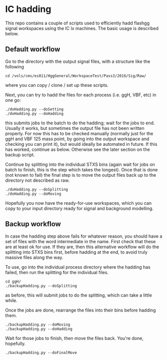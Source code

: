 # IC hadding

This repo contains a couple of scripts used to efficiently hadd flashgg signal workspaces using the IC lx machines. 
The basic usage is described below.

## Default workflow

Go to the directory with the output signal files, with a structure like the following
```
cd /vols/cms/es811/HggGeneral/WorkspaceTest/Pass3/2016/Sig/Raw/
```
where you can copy / clone / set up these scripts.

Next, you can try to hadd the files for each process (i.e. ggH, VBF, etc) in one go:
```
./doHadding.py --doSetting
./doHadding.py --doHadding
```
this submits jobs to the batch to do the hadding; wait for the jobs to end.
Usually it works, but sometimes the output file has not been written properly. 
For now this has to be checked manually (normally just for the ggH and VBF 125 mass point, by going into the output workspace and checking you can print it), but would ideally be automated in future.
If this has worked, continue as below. Otherwise see the later section on the backup script.

Continue by splitting into the individual STXS bins (again wait for jobs on batch to finish, this is the step which takes the longest).
Once that is done (not known to fail) the final step is to move the output files back up to the directory not described as raw.
```
./doHadding.py --doSplitting
./doHadding.py --doMoving
```

Hopefully you now have the ready-for-use workspaces, which you can copy to your input directory ready for signal and background modelling.

## Backup workflow

In case the hadding step above fails for whatever reason, you should have a set of files with the word intermediate in the name. 
First check that these are at least ok for use. 
If they are, then this alternative workflow will do the splitting into STXS bins first, before hadding at the end, to avoid truly massive files along the way.

To use, go into the individual process directory where the hadding has failed, then run the splitting for the individual files.
```
cd ggH/
./backupHadding.py --doSplitting
```
as before, this will submit jobs to do the splitting, which can take a little while.

Once the jobs are done, rearrange the files into their bins before hadding them.
```
./backupHadding.py --doMoving
./backupHadding.py --doHadding
```

Wait for those jobs to finish, then move the files back. You're done, hopefully.
```
./backupHadding.py --doFinalMove
```
